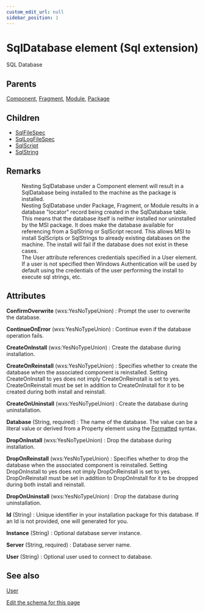 ```yaml
---
custom_edit_url: null
sidebar_position: 1
---
```

# SqlDatabase element (Sql extension)
SQL Database

## Parents
[Component](../wxs/component.md), [Fragment](../wxs/fragment.md), [Module](../wxs/module.md), [Package](../wxs/package.md)

## Children
* [SqlFileSpec](sqlfilespec.md) 
* [SqlLogFileSpec](sqllogfilespec.md) 
* [SqlScript](sqlscript.md) 
* [SqlString](sqlstring.md) 

## Remarks
<dl>
  <dd>Nesting SqlDatabase under a Component element will result in a SqlDatabase being installed to the machine as the package is installed.</dd>
  <dd>
    Nesting SqlDatabase under Package, Fragment, or Module
    results in a database "locator" record being created in
    the SqlDatabase table.  This means that the database
    itself is neither installed nor uninstalled by the MSI
    package.  It does make the database available for referencing
    from a SqlString or SqlScript record.  This allows MSI to install
    SqlScripts or SqlStrings to already existing databases on the machine.
    The install will fail if the database does not exist in these cases.
  </dd>
  <dd>
    The User attribute references credentials specified in a User element.
    If a user is not specified then Windows Authentication will be used by default
    using the credentials of the user performing the install to execute sql
    strings, etc.
  </dd>
</dl>


## Attributes
**ConfirmOverwrite** (wxs:YesNoTypeUnion)
  : Prompt the user to overwrite the database.

**ContinueOnError** (wxs:YesNoTypeUnion)
  : Continue even if the database operation fails.

**CreateOnInstall** (wxs:YesNoTypeUnion)
  : Create the database during installation.

**CreateOnReinstall** (wxs:YesNoTypeUnion)
  : Specifies whether to create the database when the associated component is reinstalled.  Setting CreateOnInstall to yes does not imply CreateOnReinstall is set to yes.  CreateOnReinstall must be set in addition to CreateOnInstall for it to be created during both install and reinstall.

**CreateOnUninstall** (wxs:YesNoTypeUnion)
  : Create the database during uninstallation.

**Database** (String, required)
  : The name of the database. The value can be a literal value or derived from a Property element using the [Formatted](https://learn.microsoft.com/en-us/windows/win32/msi/formatted) syntax.

**DropOnInstall** (wxs:YesNoTypeUnion)
  : Drop the database during installation.

**DropOnReinstall** (wxs:YesNoTypeUnion)
  : Specifies whether to drop the database when the associated component is reinstalled.  Setting DropOnInstall to yes does not imply DropOnReinstall is set to yes.  DropOnReinstall must be set in addition to DropOnInstall for it to be dropped during both install and reinstall.

**DropOnUninstall** (wxs:YesNoTypeUnion)
  : Drop the database during uninstallation.

**Id** (String)
  : Unique identifier in your installation package for this database. If an Id is not provided, one will generated for you.

**Instance** (String)
  : Optional database server instance.

**Server** (String, required)
  : Database server name.

**User** (String)
  : Optional user used to connect to database.


## See also
[User](../util/user.md)

[Edit the schema for this page](https://github.com/wixtoolset/web/blob/master/src/xsd4/sql.xsd)